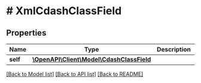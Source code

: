 # # XmlCdashClassField

## Properties

Name | Type | Description | Notes
------------ | ------------- | ------------- | -------------
**self** | [**\OpenAPI\Client\Model\CdashClassField**](CdashClassField.md) |  | [optional]

[[Back to Model list]](../../README.md#models) [[Back to API list]](../../README.md#endpoints) [[Back to README]](../../README.md)
